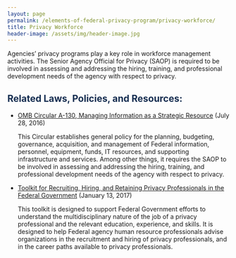 ```yaml
---
layout: page
permalink: /elements-of-federal-privacy-program/privacy-workforce/
title: Privacy Workforce
header-image: /assets/img/header-image.jpg
---
```


Agencies’ privacy programs play a key role in workforce management activities. The Senior Agency Official for Privacy (SAOP) is required to be involved in assessing and addressing the hiring, training, and professional development needs of the agency with respect to privacy.

<h2 class="font-sans-lg text-gray-70" style="color:#162E51">Related Laws, Policies, and Resources:</h2>

* [OMB Circular A-130, Managing Information as a Strategic Resource](https://www.whitehouse.gov/sites/whitehouse.gov/files/omb/circulars/A130/a130revised.pdf) (July 28, 2016)

    This Circular establishes general policy for the planning, budgeting, governance, acquisition, and management of Federal information, personnel, equipment, funds, IT resources, and supporting infrastructure and services. Among other things, it requires the SAOP to be involved in assessing and addressing the hiring, training, and professional development needs of the agency with respect to privacy.
* [Toolkit for Recruiting, Hiring, and Retaining Privacy Professionals in the Federal Government](https://s3.amazonaws.com/sitesusa/wp-content/uploads/sites/1141/2017/01/Privacy-Toolkit-1-13-2017.pdf) (January 13, 2017)

    This toolkit is designed to support Federal Government efforts to understand the multidisciplinary nature of the job of a privacy professional and the relevant education, experience, and skills. It is designed to help Federal agency human resource professionals advise organizations in the recruitment and hiring of privacy professionals, and in the career paths available to privacy professionals.
